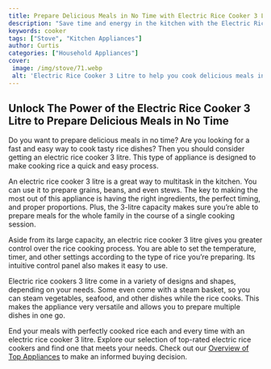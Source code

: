 ```yaml
---
title: Prepare Delicious Meals in No Time with Electric Rice Cooker 3 Litre
description: "Save time and energy in the kitchen with the Electric Rice Cooker 3 Litre With advanced cooking technology youll be able to whip up the most delicious meals in no time Learn how this compact appliance can help you save time and energy without sacrificing deliciousness"
keywords: cooker
tags: ["Stove", "Kitchen Appliances"]
author: Curtis
categories: ["Household Appliances"]
cover: 
 image: /img/stove/71.webp
 alt: 'Electric Rice Cooker 3 Litre to help you cook delicious meals in no time'
---
```

## Unlock The Power of the Electric Rice Cooker 3 Litre to Prepare Delicious Meals in No Time
Do you want to prepare delicious meals in no time? Are you looking for a fast and easy way to cook tasty rice dishes? Then you should consider getting an electric rice cooker 3 litre. This type of appliance is designed to make cooking rice a quick and easy process.

An electric rice cooker 3 litre is a great way to multitask in the kitchen. You can use it to prepare grains, beans, and even stews. The key to making the most out of this appliance is having the right ingredients, the perfect timing, and proper proportions. Plus, the 3-litre capacity makes sure you’re able to prepare meals for the whole family in the course of a single cooking session.

Aside from its large capacity, an electric rice cooker 3 litre gives you greater control over the rice cooking process. You are able to set the temperature, timer, and other settings according to the type of rice you’re preparing. Its intuitive control panel also makes it easy to use.

Electric rice cookers 3 litre come in a variety of designs and shapes, depending on your needs. Some even come with a steam basket, so you can steam vegetables, seafood, and other dishes while the rice cooks. This makes the appliance very versatile and allows you to prepare multiple dishes in one go.

End your meals with perfectly cooked rice each and every time with an electric rice cooker 3 litre. Explore our selection of top-rated electric rice cookers and find one that meets your needs. Check out our [Overview of Top Appliances](./pages/appliance-overview) to make an informed buying decision.
